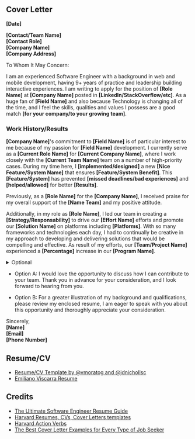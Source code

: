 ## Cover Letter

**[Date]**


**[Contact/Team Name]**\
**[Contact Role]**\
**[Company Name]**\
**[Company Address]**

To Whom It May Concern:

I am an experienced Software Engineer with a background in web and mobile development, having 9+ years of practice and leadership building interactive experiences. I am writing to apply for the position of **[Role Name]** at **[Company Name]** posted in **[LinkedIn/StackOverflow/etc]**. As a huge fan of **[Field Name]** and also because Technology is changing all of the time, and I feel the skills, qualities and values I possess are a good match **[for your company/to your growing team]**.

### Work History/Results

**[Company Name]**'s commitment to **[Field Name]** is of particular interest to me because of my passion for **[Field Name]** development. I currently serve as a **[Current Role Name]** for **[Current Company Name]**, where I work closely with the **[Current Team Name]** team on a number of high-priority cases. During my time here, I **[implemented/designed]** a new **[Nice Feature/System Name]** that ensures **[Feature/System Benefit]**. This **[Feature/System]** has prevented **[missed deadlines/bad experiences]** and **[helped/allowed]** for better **[Results]**.

Previously, as a **[Role Name]** for the **[Company Name]**, I received praise for my overall support of the **[Name Team]** and my positive attitude.

Additionally, in my role as **[Role Name]**, I led our team in creating a **[Strategy/Responsability]** to drive our **[Effort Name]** efforts and promote our **[Solution Name]** on platforms including **[Platforms]**. With so many frameworks and technologies each day, I had to continually be creative in my approach to developing and delivering solutions that would be compelling and effective. As result of my efforts, our **[Team/Project Name]** experienced a **[Percentage]** increase in our **[Program Name]**.

<details>
  <summary>Optional</summary>
  
  I am very hard working, always looking to improve my skills and research about new **[strategies/technologies]** to figure out new ways to do my job better, and also I am someone who is completely commited to building the best software products for the world.
  
  I would love to be part of a great team when we're making a great impact solving interesting challenges, always we need the help of others, and with my experience I feel I have a lot to offer in regard to technical expertise and my passion to a shared goal.
  
  I am very good at what I do because of my discipline and commitment, I know that if I'm part of your team I will start to contribute positively to the team's objectives quickly, always with the best attitude. I'm excited at the prospect of bringing the skills I developed through this experience to the **[Role Name]** at **[Company Name]**.
</details>

- Option A:
I would love the opportunity to discuss how I can contribute to your team. Thank you in advance for your consideration, and I look forward to hearing from you.

- Option B:
For a greater illustration of my background and qualifications, please review my enclosed resume, I am eager to speak with you about this opportunity and thoroughly appreciate your consideration.

Sincerely,\
**[Name]**\
**[Email]**\
**[Phone Number]**

## Resume/CV
- [Resume/CV Template by @vmoratog and @jdnichollsc](https://codepen.io/pen/?template=LYbdpXW)
- [Emiliano Viscarra Resume](https://techeria.co/static/files/ba9de3c1408eee9e62e16592cf8367bf/Emiliano-Viscarra-Resume.pdf)

## Credits
- [The Ultimate Software Engineer Resume Guide](https://arc.dev/resume)
- [Harvard Resumes, CVs, Cover Letters templates](https://ocs.fas.harvard.edu/resumes-cvs-cover-letters)
- [Harvard Action Verbs](https://hls.harvard.edu/bernard-koteen-office-of-public-interest-advising/opia-job-search-toolkit/action-verbs/)
- [The Best Cover Letter Examples for Every Type of Job Seeker](https://www.themuse.com/advice/cover-letter-examples-every-type-job-seeker)
